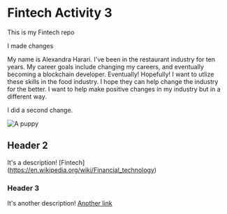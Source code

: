 # Fintech Activity 3
This is my Fintech repo

I made changes

My name is Alexandra Harari. I've been in the restaurant industry for ten years. My career goals include changing my careers, and eventually becoming a blockchain developer. Eventually! Hopefully! I want to utlize these skills in the food industry. I hope they can help change the industry for the better. I want to help make positive changes in my industry but in a different way. 

I did a second change.

![A puppy](https://www.dogtime.com/assets/uploads/2018/10/puppies-cover-1280x720.jpg)

## Header 2
It's a description!
[Fintech] (https://en.wikipedia.org/wiki/Financial_technology)

### Header 3

It's another description!
[Another link](https://www.investopedia.com/terms/f/fintech.asp)


